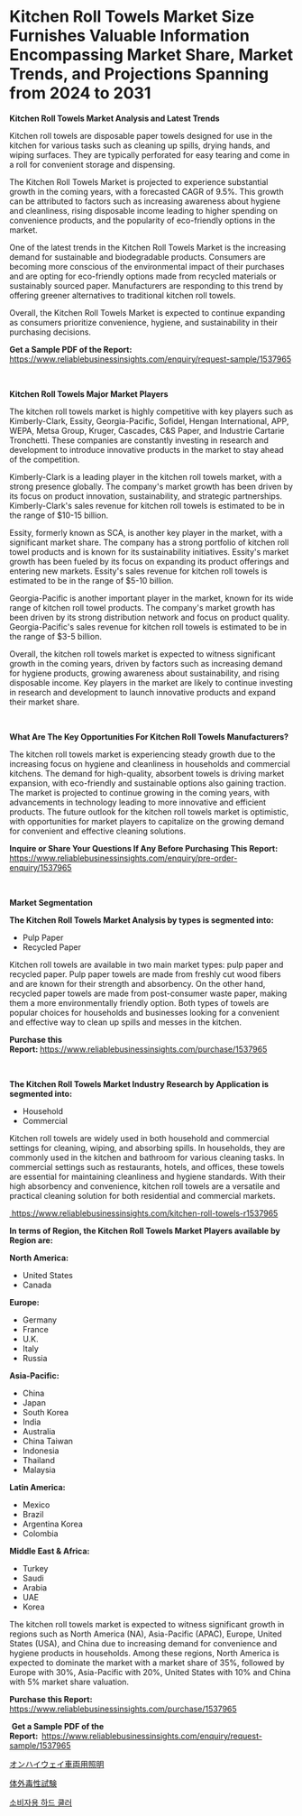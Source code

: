 <p><h1>Kitchen Roll Towels Market Size Furnishes Valuable Information Encompassing Market Share, Market Trends, and Projections Spanning from 2024 to 2031</h1></p><p><strong>Kitchen Roll Towels Market Analysis and Latest Trends</strong></p>
<p><p>Kitchen roll towels are disposable paper towels designed for use in the kitchen for various tasks such as cleaning up spills, drying hands, and wiping surfaces. They are typically perforated for easy tearing and come in a roll for convenient storage and dispensing.</p><p>The Kitchen Roll Towels Market is projected to experience substantial growth in the coming years, with a forecasted CAGR of 9.5%. This growth can be attributed to factors such as increasing awareness about hygiene and cleanliness, rising disposable income leading to higher spending on convenience products, and the popularity of eco-friendly options in the market.</p><p>One of the latest trends in the Kitchen Roll Towels Market is the increasing demand for sustainable and biodegradable products. Consumers are becoming more conscious of the environmental impact of their purchases and are opting for eco-friendly options made from recycled materials or sustainably sourced paper. Manufacturers are responding to this trend by offering greener alternatives to traditional kitchen roll towels.</p><p>Overall, the Kitchen Roll Towels Market is expected to continue expanding as consumers prioritize convenience, hygiene, and sustainability in their purchasing decisions.</p></p>
<p><strong>Get a Sample PDF of the Report:&nbsp;</strong> <a href="https://www.reliablebusinessinsights.com/enquiry/request-sample/1537965">https://www.reliablebusinessinsights.com/enquiry/request-sample/1537965</a></p>
<p>&nbsp;</p>
<p><strong>Kitchen Roll Towels Major Market Players</strong></p>
<p><p>The kitchen roll towels market is highly competitive with key players such as Kimberly-Clark, Essity, Georgia-Pacific, Sofidel, Hengan International, APP, WEPA, Metsa Group, Kruger, Cascades, C&S Paper, and Industrie Cartarie Tronchetti. These companies are constantly investing in research and development to introduce innovative products in the market to stay ahead of the competition.</p><p>Kimberly-Clark is a leading player in the kitchen roll towels market, with a strong presence globally. The company's market growth has been driven by its focus on product innovation, sustainability, and strategic partnerships. Kimberly-Clark's sales revenue for kitchen roll towels is estimated to be in the range of $10-15 billion.</p><p>Essity, formerly known as SCA, is another key player in the market, with a significant market share. The company has a strong portfolio of kitchen roll towel products and is known for its sustainability initiatives. Essity's market growth has been fueled by its focus on expanding its product offerings and entering new markets. Essity's sales revenue for kitchen roll towels is estimated to be in the range of $5-10 billion.</p><p>Georgia-Pacific is another important player in the market, known for its wide range of kitchen roll towel products. The company's market growth has been driven by its strong distribution network and focus on product quality. Georgia-Pacific's sales revenue for kitchen roll towels is estimated to be in the range of $3-5 billion.</p><p>Overall, the kitchen roll towels market is expected to witness significant growth in the coming years, driven by factors such as increasing demand for hygiene products, growing awareness about sustainability, and rising disposable income. Key players in the market are likely to continue investing in research and development to launch innovative products and expand their market share.</p></p>
<p>&nbsp;</p>
<p><strong>What Are The Key Opportunities For Kitchen Roll Towels Manufacturers?</strong></p>
<p><p>The kitchen roll towels market is experiencing steady growth due to the increasing focus on hygiene and cleanliness in households and commercial kitchens. The demand for high-quality, absorbent towels is driving market expansion, with eco-friendly and sustainable options also gaining traction. The market is projected to continue growing in the coming years, with advancements in technology leading to more innovative and efficient products. The future outlook for the kitchen roll towels market is optimistic, with opportunities for market players to capitalize on the growing demand for convenient and effective cleaning solutions.</p></p>
<p><strong>Inquire or Share Your Questions If Any Before Purchasing This Report:</strong> <a href="https://www.reliablebusinessinsights.com/enquiry/pre-order-enquiry/1537965">https://www.reliablebusinessinsights.com/enquiry/pre-order-enquiry/1537965</a></p>
<p>&nbsp;</p>
<p><strong>Market Segmentation</strong></p>
<p><strong>The Kitchen Roll Towels Market Analysis by types is segmented into:</strong></p>
<p><ul><li>Pulp Paper</li><li>Recycled Paper</li></ul></p>
<p><p>Kitchen roll towels are available in two main market types: pulp paper and recycled paper. Pulp paper towels are made from freshly cut wood fibers and are known for their strength and absorbency. On the other hand, recycled paper towels are made from post-consumer waste paper, making them a more environmentally friendly option. Both types of towels are popular choices for households and businesses looking for a convenient and effective way to clean up spills and messes in the kitchen.</p></p>
<p><strong>Purchase this Report:&nbsp;</strong><a href="https://www.reliablebusinessinsights.com/purchase/1537965">https://www.reliablebusinessinsights.com/purchase/1537965</a></p>
<p>&nbsp;</p>
<p><strong>The Kitchen Roll Towels Market Industry Research by Application is segmented into:</strong></p>
<p><ul><li>Household</li><li>Commercial</li></ul></p>
<p><p>Kitchen roll towels are widely used in both household and commercial settings for cleaning, wiping, and absorbing spills. In households, they are commonly used in the kitchen and bathroom for various cleaning tasks. In commercial settings such as restaurants, hotels, and offices, these towels are essential for maintaining cleanliness and hygiene standards. With their high absorbency and convenience, kitchen roll towels are a versatile and practical cleaning solution for both residential and commercial markets.</p></p>
<p><a href="https://www.reliablebusinessinsights.com/kitchen-roll-towels-r1537965">&nbsp;https://www.reliablebusinessinsights.com/kitchen-roll-towels-r1537965</a></p>
<p><strong>In terms of Region, the Kitchen Roll Towels Market Players available by Region are:</strong></p>
<p>
    <p> <strong> North America: </strong>
        <ul>
            <li>United States</li>
            <li>Canada</li>
        </ul>
        </p> 
    <p> <strong> Europe: </strong>
        <ul>
            <li>Germany</li>
            <li>France</li>
            <li>U.K.</li>
            <li>Italy</li>
            <li>Russia</li>
        </ul>
        </p> 
    <p> <strong> Asia-Pacific: </strong>
        <ul>
            <li>China</li>
            <li>Japan</li>
            <li>South Korea</li>
            <li>India</li>
            <li>Australia</li>
            <li>China Taiwan</li>
            <li>Indonesia</li>
            <li>Thailand</li>
            <li>Malaysia</li>
        </ul>
        </p> 
    <p> <strong> Latin America: </strong>
        <ul>
            <li>Mexico</li>
            <li>Brazil</li>
            <li>Argentina Korea</li>
            <li>Colombia</li>
        </ul>
        </p> 
    <p> <strong> Middle East & Africa: </strong>
        <ul>
            <li>Turkey</li>
            <li>Saudi</li>
            <li>Arabia</li>
            <li>UAE</li>
            <li>Korea</li>
        </ul>
    </p>
    </p>
<p><p>The kitchen roll towels market is expected to witness significant growth in regions such as North America (NA), Asia-Pacific (APAC), Europe, United States (USA), and China due to increasing demand for convenience and hygiene products in households. Among these regions, North America is expected to dominate the market with a market share of 35%, followed by Europe with 30%, Asia-Pacific with 20%, United States with 10% and China with 5% market share valuation.</p></p>
<p><strong>Purchase this Report: </strong><a href="https://www.reliablebusinessinsights.com/purchase/1537965">https://www.reliablebusinessinsights.com/purchase/1537965</a></p>
<p>&nbsp;<strong>Get a Sample PDF of the Report:&nbsp;&nbsp;</strong><a href="https://www.reliablebusinessinsights.com/enquiry/request-sample/1537965">https://www.reliablebusinessinsights.com/enquiry/request-sample/1537965</a></p>
<p><strong></strong></p>
<p><p><a href="https://github.com/mreklxf44233/Market-Research-Report-List-2/blob/main/5408207142884.md">オンハイウェイ車両用照明</a></p><p><a href="https://github.com/TysonKub/Market-Research-Report-List-1/blob/main/8751413142883.md">体外毒性試験</a></p><p><a href="https://github.com/puputanisa684/Market-Research-Report-List-1/blob/main/8510127150638.md">소비자용 하드 쿨러</a></p></p>